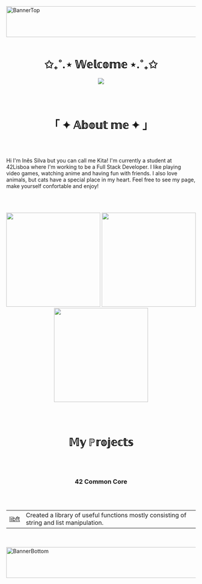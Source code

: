 <img width="1920" height="82" alt="BannerTop" src="https://github.com/user-attachments/assets/f0c3eef6-496b-4674-a45d-5314c4ff52dc" />
<br></br>
<h1 align="center">✩₊˚.⋆  𝕎𝕖𝕝𝕔𝕠𝕞𝕖  ⋆.˚₊✩</h1>
<p align="center"><img src="https://media0.giphy.com/media/v1.Y2lkPTc5MGI3NjExdGg0Zmw1YW13NzJvc21ydTF6NngxZHpyajV6bzI0OXZ0NDV0N28xYiZlcD12MV9pbnRlcm5hbF9naWZfYnlfaWQmY3Q9Zw/LtVmxCRHQu33a/giphy.gif"></p>
<br></br>
<h1 align="center">「 ✦ 𝔸𝕓𝕠𝕦𝕥 𝕞𝕖 ✦ 」</h1>
<br></br>
<p align="left">Hi I'm Inês Silva but you can call me Kita! I'm currently a student at 42Lisboa where I'm working to be a Full Stack Developer.
I like playing video games, watching anime and having fun with friends. I also love animals, but cats have a special place in my heart.
Feel free to see my page, make yourself confortable and enjoy!</p>
<br></br>
<p align="center"><img width="250px" height="250px" src="https://github.com/user-attachments/assets/26fd71ea-cce0-4e83-98fb-e3996fd58bbe">
  <img width="250px" height="250px" src="https://github.com/user-attachments/assets/d84de33a-ad3e-4714-87c4-6c1acc0502c4">
  <img width="250px" height="250px" src="https://github.com/user-attachments/assets/08a4ed9f-e7eb-4d76-9528-ff3c3920162c">
</p>

<br></br>

  <h1 align="center">𝕄𝕪 ℙ𝕣𝕠𝕛𝕖𝕔𝕥𝕤</h1>
  <br></br>
  <h3 align="center">42 Common Core</h3>
  <br></br>
  <table width="100%" align="center">
    <tr>
      <td><a href="https://github.com/kitinha/libft">libft</a></td>
      <td>Created a library of useful functions mostly consisting of string and list manipulation.</td>
    </tr>
  </table>
  <br></br>
  <img width="1920" height="82" alt="BannerBottom" src="https://github.com/user-attachments/assets/3c7e9404-5412-4d96-8477-53b2d450266d" />
